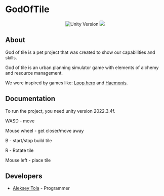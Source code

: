 # GodOfTile
<p align="center">
   <img src="https://img.shields.io/badge/Engine-Unity%202022.3.4f-blueviolet" alt="Unity Version">
   <img src="https://img.shields.io/github/last-commit/LeshaTola/GodOfTile?color=orange alt="Last Commit">
</p>

## About

God of tile is a pet project that was created to show our capabilities and skills. 

God of tile is an urban planning simulator game with elements of alchemy and resource management.

We were inspired by games like: [Loop hero](https://store.steampowered.com/app/1282730/Loop_Hero/) and [Haemonis](https://store.steampowered.com/app/2429540/Harmonis_the_handmade_kingdoms/?l=russian).
## Documentation

To run the project, you need unity version 2022.3.4f.

WASD - move

Mouse wheel - get closer/move away

B - start/stop build tile

R - Rotate tile

Mouse left - place tile

## Developers

- [Aleksey Tola](https://github.com/LeshaTola) - Programmer
